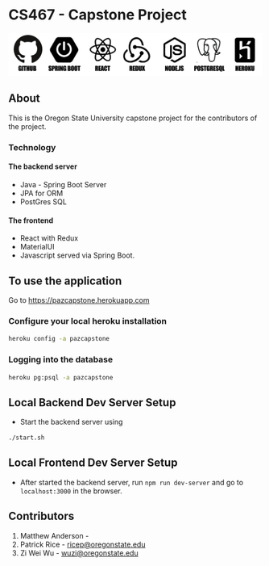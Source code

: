 # CS467 - Capstone Project
 <img src="/images/logos.png" width="600" alt="Tech we used">

## About

This is the Oregon State University capstone project for the 
contributors of the project. 

### Technology

#### The backend server
- Java - Spring Boot Server
- JPA for ORM
- PostGres SQL

#### The frontend

- React with Redux
- MaterialUI
- Javascript served via Spring Boot.

## To use the application 

Go to https://pazcapstone.herokuapp.com

### Configure your local heroku installation
```bash
heroku config -a pazcapstone
```

### Logging into the database
```bash
heroku pg:psql -a pazcapstone
```

## Local Backend Dev Server Setup
- Start the backend server using 
```bash
./start.sh
``` 

## Local Frontend Dev Server Setup 
- After started the backend server, run `npm run dev-server` and go to `localhost:3000` in the browser.

## Contributors
1. Matthew Anderson - 
2. Patrick Rice - ricep@oregonstate.edu
3. Zi Wei Wu - wuzi@oregonstate.edu 

